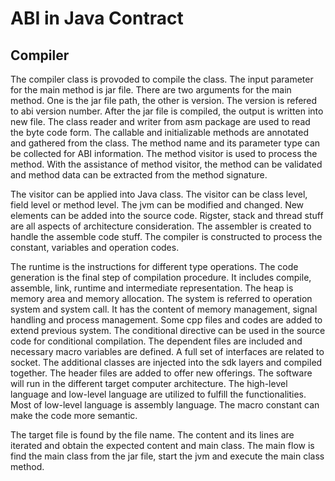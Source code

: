 # ABI in Java Contract

## Compiler

The compiler class is provoded to compile the class. The input parameter for the main method is jar file. There are two arguments for the main method. One is the jar file path, the other is version. The version is refered to abi version number. After the jar file is compiled, the output is written into new file. The class reader and writer from asm package are used to read the byte code form. The callable and initializable methods are annotated and gathered from the class. The method name and its parameter type can be collected for ABI information. The method visitor is used to process the method. With the assistance of method visitor, the method can be validated and method data can be extracted from the method signature.

The visitor can be applied into Java class. The visitor can be class level, field level or method level. The jvm can be modified and changed. New elements can be added into the source code. Rigster, stack and thread stuff are all aspects of architecture consideration. The assembler is created to handle the assemble code stuff. The compiler is constructed to process the constant, variables and operation codes. 

The runtime is the instructions for different type operations. The code generation is the final step of compilation procedure. It includes compile, assemble, link, runtime and intermediate representation. The heap is memory area and memory allocation. The system is referred to operation system and system call. It has the content of memory management, signal handling and process management. Some cpp files and codes are added to extend previous system. The conditional directive can be used in the source code for conditional compilation. The dependent files are included and necessary macro variables are defined. A full set of interfaces are related to socket. The additional classes are injected into the sdk layers and compiled together. The header files are added to offer new offerings. The software will run in the different target computer architecture. The high-level language and low-level language are utilized to fulfill the functionalities. Most of low-level language is assembly language. The macro constant can make the code more semantic. 

The target file is found by the file name. The content and its lines are iterated and obtain the expected content and main class. The main flow is find the main class from the jar file, start the jvm and execute the main class method. 